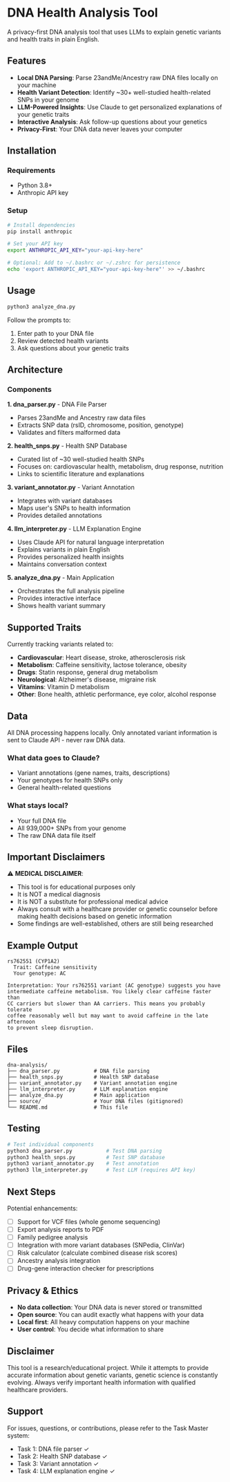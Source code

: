 # DNA Health Analysis Tool

A privacy-first DNA analysis tool that uses LLMs to explain genetic variants and health traits in plain English.

## Features

- **Local DNA Parsing**: Parse 23andMe/Ancestry raw DNA files locally on your machine
- **Health Variant Detection**: Identify ~30+ well-studied health-related SNPs in your genome
- **LLM-Powered Insights**: Use Claude to get personalized explanations of your genetic traits
- **Interactive Analysis**: Ask follow-up questions about your genetics
- **Privacy-First**: Your DNA data never leaves your computer

## Installation

### Requirements
- Python 3.8+
- Anthropic API key

### Setup

```bash
# Install dependencies
pip install anthropic

# Set your API key
export ANTHROPIC_API_KEY="your-api-key-here"

# Optional: Add to ~/.bashrc or ~/.zshrc for persistence
echo 'export ANTHROPIC_API_KEY="your-api-key-here"' >> ~/.bashrc
```

## Usage

```bash
python3 analyze_dna.py
```

Follow the prompts to:
1. Enter path to your DNA file
2. Review detected health variants
3. Ask questions about your genetic traits

## Architecture

### Components

**1. dna_parser.py** - DNA File Parser
- Parses 23andMe and Ancestry raw data files
- Extracts SNP data (rsID, chromosome, position, genotype)
- Validates and filters malformed data

**2. health_snps.py** - Health SNP Database
- Curated list of ~30 well-studied health SNPs
- Focuses on: cardiovascular health, metabolism, drug response, nutrition
- Links to scientific literature and explanations

**3. variant_annotator.py** - Variant Annotation
- Integrates with variant databases
- Maps user's SNPs to health information
- Provides detailed annotations

**4. llm_interpreter.py** - LLM Explanation Engine
- Uses Claude API for natural language interpretation
- Explains variants in plain English
- Provides personalized health insights
- Maintains conversation context

**5. analyze_dna.py** - Main Application
- Orchestrates the full analysis pipeline
- Provides interactive interface
- Shows health variant summary

## Supported Traits

Currently tracking variants related to:

- **Cardiovascular**: Heart disease, stroke, atherosclerosis risk
- **Metabolism**: Caffeine sensitivity, lactose tolerance, obesity
- **Drugs**: Statin response, general drug metabolism
- **Neurological**: Alzheimer's disease, migraine risk
- **Vitamins**: Vitamin D metabolism
- **Other**: Bone health, athletic performance, eye color, alcohol response

## Data

All DNA processing happens locally. Only annotated variant information is sent to Claude API - never raw DNA data.

### What data goes to Claude?
- Variant annotations (gene names, traits, descriptions)
- Your genotypes for health SNPs only
- General health-related questions

### What stays local?
- Your full DNA file
- All 939,000+ SNPs from your genome
- The raw DNA data file itself

## Important Disclaimers

⚠️ **MEDICAL DISCLAIMER**:
- This tool is for educational purposes only
- It is NOT a medical diagnosis
- It is NOT a substitute for professional medical advice
- Always consult with a healthcare provider or genetic counselor before making health decisions based on genetic information
- Some findings are well-established, others are still being researched

## Example Output

```
rs762551 (CYP1A2)
  Trait: Caffeine sensitivity
  Your genotype: AC

Interpretation: Your rs762551 variant (AC genotype) suggests you have
intermediate caffeine metabolism. You likely clear caffeine faster than
CC carriers but slower than AA carriers. This means you probably tolerate
coffee reasonably well but may want to avoid caffeine in the late afternoon
to prevent sleep disruption.
```

## Files

```
dna-analysis/
├── dna_parser.py           # DNA file parsing
├── health_snps.py          # Health SNP database
├── variant_annotator.py    # Variant annotation engine
├── llm_interpreter.py      # LLM explanation engine
├── analyze_dna.py          # Main application
├── source/                 # Your DNA files (gitignored)
└── README.md               # This file
```

## Testing

```bash
# Test individual components
python3 dna_parser.py           # Test DNA parsing
python3 health_snps.py          # Test SNP database
python3 variant_annotator.py    # Test annotation
python3 llm_interpreter.py      # Test LLM (requires API key)
```

## Next Steps

Potential enhancements:
- [ ] Support for VCF files (whole genome sequencing)
- [ ] Export analysis reports to PDF
- [ ] Family pedigree analysis
- [ ] Integration with more variant databases (SNPedia, ClinVar)
- [ ] Risk calculator (calculate combined disease risk scores)
- [ ] Ancestry analysis integration
- [ ] Drug-gene interaction checker for prescriptions

## Privacy & Ethics

- **No data collection**: Your DNA data is never stored or transmitted
- **Open source**: You can audit exactly what happens with your data
- **Local first**: All heavy computation happens on your machine
- **User control**: You decide what information to share

## Disclaimer

This tool is a research/educational project. While it attempts to provide accurate information about genetic variants, genetic science is constantly evolving. Always verify important health information with qualified healthcare providers.

## Support

For issues, questions, or contributions, please refer to the Task Master system:
- Task 1: DNA file parser ✓
- Task 2: Health SNP database ✓
- Task 3: Variant annotation ✓
- Task 4: LLM explanation engine ✓
